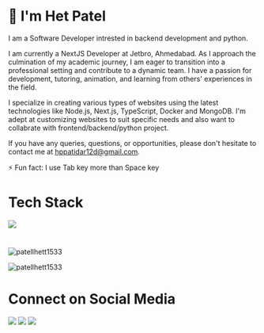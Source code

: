 # 👋 I'm Het Patel

I am a Software Developer intrested in backend development and python.

I am currently a NextJS Developer at Jetbro, Ahmedabad. As I approach the culmination of my academic journey, I am eager to transition into a professional setting and contribute to a dynamic team. I have a passion for development, tutoring, animation, and learning from others' experiences in the field.

I specialize in creating various types of websites using the latest technologies like Node.js, Next.js, TypeScript, Docker and MongoDB. I'm adept at customizing websites to suit specific needs and also want to collabrate with frontend/backend/python project.

If you have any queries, questions, or opportunities, please don't hesitate to contact me at hppatidar12d@gmail.com.

⚡ Fun fact: I use Tab key more than Space key

# Tech Stack

<img src="https://skillicons.dev/icons?i=javascript,typescript,nextjs,react,nodejs,expressjs,nestjs,vue,redux,mui,tailwind,sass,npm,vercel,python,django,php,mongodb,mysql,postgresql,flutter,dart,git,gitlab,github,aws,linux,docker,vscode,postman,bash,figma,wordpress,webflow&perline=8&theme=light" />
</p>

#

<p><img align="center" src="https://github-readme-stats.vercel.app/api/top-langs?username=patellhett1533&show_icons=true&locale=en&layout=compact" alt="patellhett1533" /></p>

<p><img align="center" src="https://github-readme-streak-stats.herokuapp.com/?user=patellhett1533&" alt="patellhett1533" /></p>

# Connect on Social Media

<a href="https://www.instagram.com/patellhett/"><img src="https://skillicons.dev/icons?i=instagram&perline=10&theme=dark" /></a>
<a href="https://www.linkedin.com/in/patelhett/"><img src="https://skillicons.dev/icons?i=linkedin&perline=8&theme=dark" /></a>
<a href="mailto:hppatidar12d@gmail.com"><img src="https://skillicons.dev/icons?i=gmail&perline=8&theme=light" /></a>
